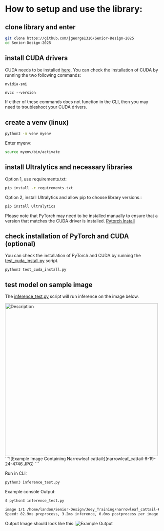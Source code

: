 # How to setup and use the library:

## clone library and enter
```bash
git clone https://github.com/jgeorge1316/Senior-Design-2025
cd Senior-Design-2025
```

## install CUDA drivers
CUDA needs to be installed [here](https://developer.nvidia.com/cuda-downloads). You can check the installation of CUDA by running the two following commands:
```bash
nvidia-smi
```
```
nvcc --version
```
If either of these commands does not function in the CLI, then you may need to troubleshoot your CUDA drivers.

## create a venv (linux)
```bash
python3 -m venv myenv
```
Enter myenv:
```bash
source myenv/bin/activate
```

## install Ultralytics and necessary libraries
Option 1, use requirements.txt:
```bash
pip install -r requirements.txt
```

Option 2, install Ultralytics and allow pip to choose library versions.:
```bash
pip install Ultralytics
```
Please note that PyTorch may need to be installed manually to ensure that a version that matches the CUDA driver is installed. [Pytorch Install](https://pytorch.org/get-started/locally/)

## check installation of PyTorch and CUDA (optional)
You can check the installation of PyTorch and CUDA by running the [test_cuda_install.py](https://github.com/jgeorge1316/Senior-Design-2025/blob/main/test_cuda_install.py) script.
```
python3 test_cuda_install.py
```

## test model on sample image
The [inference_test.py](https://github.com/jgeorge1316/Senior-Design-2025/blob/main/inference_test.py) script will run inference on the image below.

<img src="narrowleaf_cattail-6-19-24-4746.JPG" alt="Description" width="500">
```![Example Image Containing Narrowleaf cattail:](narrowleaf_cattail-6-19-24-4746.JPG)
```

Run in CLI:
```bash
python3 inference_test.py
```
Example console Output:
```bash
$ python3 inference_test.py 

image 1/1 /home/landon/Senior-Design/Joey_Training/narrowleaf_cattail-6-19-24-4746.JPG: 640x640 narrowleaf_cattail 0.92, phragmites 0.06, purple_loosestrife 0.02, none 0.00, 3.2ms
Speed: 82.9ms preprocess, 3.2ms inference, 0.0ms postprocess per image at shape (1, 3, 640, 640)
```
Output Image should look like this:
![Example Output](narrowleaf_cattail-6-19-24-4746_results.jpg)